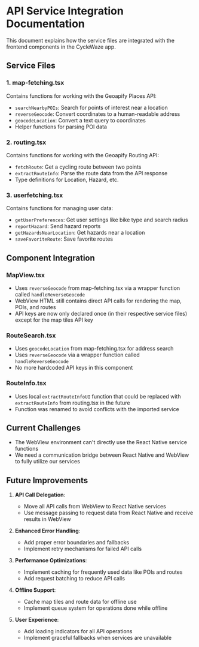 # API Service Integration Documentation

This document explains how the service files are integrated with the frontend components in the CycleWaze app.

## Service Files

### 1. map-fetching.tsx
Contains functions for working with the Geoapify Places API:
- `searchNearbyPOIs`: Search for points of interest near a location
- `reverseGeocode`: Convert coordinates to a human-readable address
- `geocodeLocation`: Convert a text query to coordinates
- Helper functions for parsing POI data

### 2. routing.tsx
Contains functions for working with the Geoapify Routing API:
- `fetchRoute`: Get a cycling route between two points
- `extractRouteInfo`: Parse the route data from the API response
- Type definitions for Location, Hazard, etc.

### 3. userfetching.tsx
Contains functions for managing user data:
- `getUserPreferences`: Get user settings like bike type and search radius
- `reportHazard`: Send hazard reports
- `getHazardsNearLocation`: Get hazards near a location
- `saveFavoriteRoute`: Save favorite routes

## Component Integration

### MapView.tsx
- Uses `reverseGeocode` from map-fetching.tsx via a wrapper function called `handleReverseGeocode`
- WebView HTML still contains direct API calls for rendering the map, POIs, and routes
- API keys are now only declared once (in their respective service files) except for the map tiles API key

### RouteSearch.tsx
- Uses `geocodeLocation` from map-fetching.tsx for address search
- Uses `reverseGeocode` via a wrapper function called `handleReverseGeocode`
- No more hardcoded API keys in this component

### RouteInfo.tsx
- Uses local `extractRouteInfoUI` function that could be replaced with `extractRouteInfo` from routing.tsx in the future
- Function was renamed to avoid conflicts with the imported service

## Current Challenges

- The WebView environment can't directly use the React Native service functions
- We need a communication bridge between React Native and WebView to fully utilize our services

## Future Improvements

1. **API Call Delegation**: 
   - Move all API calls from WebView to React Native services
   - Use message passing to request data from React Native and receive results in WebView

2. **Enhanced Error Handling**:
   - Add proper error boundaries and fallbacks
   - Implement retry mechanisms for failed API calls

3. **Performance Optimizations**:
   - Implement caching for frequently used data like POIs and routes
   - Add request batching to reduce API calls

4. **Offline Support**:
   - Cache map tiles and route data for offline use
   - Implement queue system for operations done while offline

5. **User Experience**:
   - Add loading indicators for all API operations
   - Implement graceful fallbacks when services are unavailable
